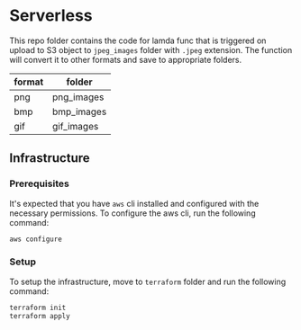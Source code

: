 # Serverless

This repo folder contains the code for lamda func that is triggered on upload to S3 object to `jpeg_images` folder with `.jpeg` extension. The function will convert it to other formats and save to appropriate folders.

|format|folder|
|---|---|
|png|png_images|
|bmp|bmp_images|
|gif|gif_images|

## Infrastructure

### Prerequisites
It's expected that you have `aws` cli installed and configured with the necessary permissions.
To configure the aws cli, run the following command:

```bash
aws configure
```

### Setup

To setup the infrastructure, move to `terraform` folder and run the following command:

```bash
terraform init
terraform apply
```
